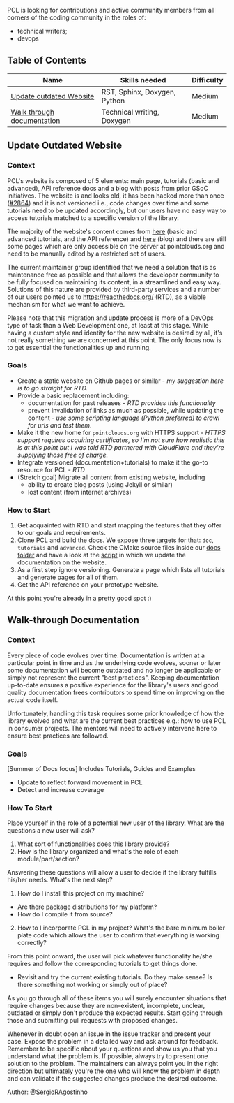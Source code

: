  PCL is looking for contributions and active community members from all corners of the coding community in the roles of:
* technical writers;
* devops

## Table of Contents
| Name | Skills needed | Difficulty |
|---|---|---| 
| [Update outdated Website](#update-outdated-website) | RST, Sphinx, Doxygen, Python | Medium |
| [Walk through documentation](#walk-through-documentation) | Technical writing, Doxygen | Medium |

## Update Outdated Website

### Context

PCL's website is composed of 5 elements: main page, tutorials (basic and advanced), API reference docs and a blog with posts from prior GSoC initiatives.  The website is and looks old, it has been hacked more than once ([#2864](https://github.com/PointCloudLibrary/pcl/issues/2864)) and it is not versioned i.e., code changes over time and some tutorials need to be updated accordingly, but our users have no easy way to access tutorials matched to a specific version of the library.

The majority of the website's content comes from [here](https://github.com/PointCloudLibrary/pcl/tree/master/doc) (basic and advanced tutorials, and the API reference) and [here](https://github.com/PointCloudLibrary/blog) (blog) and there are still some pages which are only accessible on the server at pointclouds.org and need to be manually edited by a restricted set of users.

The current maintainer group identified that we need a solution that is as maintenance free as possible and that allows the developer community to be fully focused on maintaining its content, in a streamlined and easy way. Solutions of this nature are provided by third-party services and a number of our users pointed us to https://readthedocs.org/ (RTD), as a viable mechanism for what we want to achieve.

Please note that this migration and update process is more of a DevOps type of task than a Web Development one, at least at this stage. While having a custom style and identity for the new website is desired by all, it's not really something we are concerned at this point. The only focus now is to get essential the functionalities up and running.

### Goals

* Create a static website on Github pages or similar - *my suggestion here is to go straight for RTD.*
* Provide a basic replacement including:
  * documentation for past releases - *RTD provides this functionality*
  * prevent invalidation of links as much as possible, while updating the content - *use some scripting language (Python preferred) to crawl for urls and test them*.
* Make it the new home for `pointclouds.org` with HTTPS support - *HTTPS support requires acquiring certificates, so I'm not sure how realistic this is at this point but I was told RTD partnered with CloudFlare and they're supplying those free of charge.*
* Integrate versioned (documentation+tutorials) to make it the go-to resource for PCL - *RTD*
* (Stretch goal) Migrate all content from existing website, including 
  * ability to create blog posts (using Jekyll or similar)
  * lost content (from internet archives)

### How to Start

1. Get acquainted with RTD and start mapping the features that they offer to our goals and requirements.
2. Clone PCL and build the docs. We expose three targets for that: `doc`, `tutorials` and `advanced`. Check the CMake source files inside our [docs folder](https://github.com/PointCloudLibrary/pcl/tree/master/doc) and have a look at the [script](https://github.com/PointCloudLibrary/pcl/blob/master/.ci/azure-pipelines/documentation.yml) in which we update the documentation on the website.
3. As a first step ignore versioning. Generate a page which lists all tutorials and generate pages for all of them.
4. Get the API reference on your prototype website.

At this point you're already in a pretty good spot :)

## Walk-through Documentation

### Context

Every piece of code evolves over time. Documentation is written at a particular point in time and as the underlying code evolves, sooner or later some documentation will become outdated and no longer be applicable or simply not represent the current "best practices". Keeping documentation up-to-date ensures a positive experience for the library's users and good quality documentation frees contributors to spend time on improving on the actual code itself. 

Unfortunately, handling this task requires some prior knowledge of how the library evolved and what are the current best practices e.g.: how to use PCL in consumer projects. The mentors will need to actively intervene here to ensure best practices are followed.

### Goals
[Summer of Docs focus] Includes Tutorials, Guides and Examples
  * Update to reflect forward movement in PCL
  * Detect and increase coverage

### How To Start

Place yourself in the role of a potential new user of the library. What are the questions a new user will ask?

1. What sort of functionalities does this library provide?
2. How is the library organized and what's the role of each module/part/section?

Answering these questions will allow a user to decide if the library fulfills his/her needs. What's the next step?

1. How do I install this project on my machine?
  - Are there package distributions for my platform?
  - How do I compile it from source?
2. How to I incorporate PCL in my project? What's the bare minimum boiler plate code which allows the user to confirm that everything is working correctly?

From this point onward, the user will pick whatever functionality he/she requires and follow the corresponding tutorials to get things done.

* Revisit and try the current existing tutorials. Do they make sense? Is there something not working or simply out of place?

As you go through all of these items you will surely encounter situations that require changes because they are non-existent, incomplete, unclear, outdated or simply don't produce the expected results. Start going through those and submitting pull requests with proposed changes.

Whenever in doubt open an issue in the issue tracker and present your case. Expose the problem in a detailed way and ask around for feedback. Remember to be specific about your questions and show us you that you understand what the problem is. If possible, always try to present one solution to the problem. The maintainers can always point you in the right direction but ultimately you're the one who will know the problem in depth and can validate if the suggested changes produce the desired outcome.

Author: [@SergioRAgostinho](https://github.com/SergioRAgostinho)